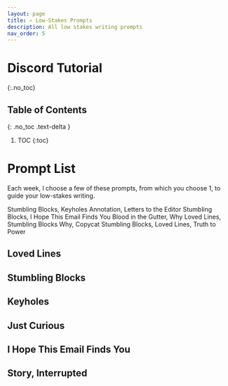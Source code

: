 ```yaml
---
layout: page
title: ✍️ Low-Stakes Prompts
description: All low stakes writing prompts
nav_order: 5
---
```

    
# Discord Tutorial 
{:.no_toc}

## Table of Contents
{: .no_toc .text-delta }

1. TOC
{:toc}


# Prompt List

Each week, I choose a few of these prompts, from which you choose 1, to guide your low-stakes writing. 

Stumbling Blocks, Keyholes
Annotation, Letters to the Editor
Stumbling Blocks, I Hope This Email Finds You
Blood in the Gutter, Why
Loved Lines, Stumbling Blocks
Why, Copycat
Stumbling Blocks, Loved Lines, Truth to Power



## Loved Lines


## Stumbling Blocks


## Keyholes



## Just Curious


## I Hope This Email Finds You


## Story, Interrupted 